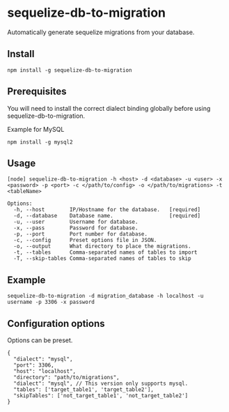 # sequelize-db-to-migration
Automatically generate sequelize migrations from your database.

## Install

```
npm install -g sequelize-db-to-migration
```

## Prerequisites

You will need to install the correct dialect binding globally before using sequelize-db-to-migration.

Example for MySQL

```
npm install -g mysql2
```

## Usage

```
[node] sequelize-db-to-migration -h <host> -d <database> -u <user> -x <password> -p <port> -c </path/to/config> -o </path/to/migrations> -t <tableName>

Options:
  -h, --host        IP/Hostname for the database.   [required]
  -d, --database    Database name.                  [required]
  -u, --user        Username for database.
  -x, --pass        Password for database.
  -p, --port        Port number for database.
  -c, --config      Preset options file in JSON.
  -o, --output      What directory to place the migrations.
  -t, --tables      Comma-separated names of tables to import
  -T, --skip-tables Comma-separated names of tables to skip
```

## Example

```
sequelize-db-to-migration -d migration_database -h localhost -u username -p 3306 -x password
```

## Configuration options

Options can be preset.
```
{
  "dialect": "mysql",
  "port": 3306,
  "host": "localhost",
  "directory": "path/to/migrations",
  "dialect": "mysql", // This version only supports mysql.
  "tables": ['target_table1', 'target_table2'],
  "skipTables": ['not_target_table1', 'not_target_table2']
}
```
